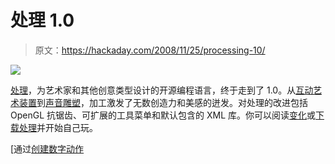 # 处理 1.0

> 原文：<https://hackaday.com/2008/11/25/processing-10/>

![](img/23887c7146f69026fb9cb3429833ed73.png)

[处理](http://www.processing.org)，为艺术家和其他创意类型设计的开源编程语言，终于走到了 1.0。从[互动艺术装置](http://bricktable.wordpress.com/about/what-is-roots/)到[声音雕塑](http://hackaday.com/2008/11/22/advanced-beauty-generative-video-art/)，加工激发了无数创造力和美感的迸发。对处理的改进包括 OpenGL 抗锯齿、可扩展的工具菜单和默认包含的 XML 库。你可以阅读[变化](http://processing.org/reference/changes.html)或[下载处理](http://www.processing.org/download/index.html)并开始自己玩。

[通过[创建数字动作](http://createdigitalmotion.com/2008/11/24/processing-revolutionary-creative-coding-tool-now-10-no-longer-beta/)